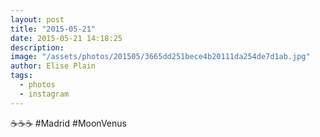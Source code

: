 ```yaml
---
layout: post
title: "2015-05-21"
date: 2015-05-21 14:18:25
description: 
image: "/assets/photos/201505/3665dd251bece4b20111da254de7d1ab.jpg"
author: Elise Plain
tags: 
  - photos
  - instagram
---
```


☕️☕️☕️ #Madrid #MoonVenus
<p></p>
